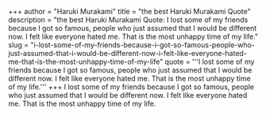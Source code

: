 +++
author = "Haruki Murakami"
title = "the best Haruki Murakami Quote"
description = "the best Haruki Murakami Quote: I lost some of my friends because I got so famous, people who just assumed that I would be different now. I felt like everyone hated me. That is the most unhappy time of my life."
slug = "i-lost-some-of-my-friends-because-i-got-so-famous-people-who-just-assumed-that-i-would-be-different-now-i-felt-like-everyone-hated-me-that-is-the-most-unhappy-time-of-my-life"
quote = '''I lost some of my friends because I got so famous, people who just assumed that I would be different now. I felt like everyone hated me. That is the most unhappy time of my life.'''
+++
I lost some of my friends because I got so famous, people who just assumed that I would be different now. I felt like everyone hated me. That is the most unhappy time of my life.
